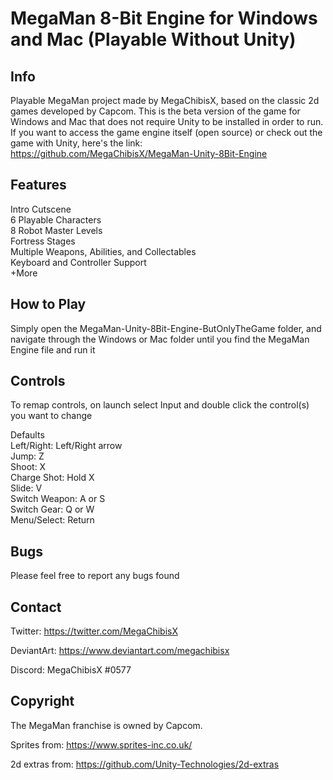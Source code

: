 # MegaMan 8-Bit Engine for Windows and Mac (Playable Without Unity)


## Info
Playable MegaMan project made by MegaChibisX, based on the classic 2d games developed by Capcom. This is the beta version of the game for Windows and Mac that does not require Unity to be installed in order to run. If you want to access the game engine itself (open source) or check out the game with Unity, here's the link: https://github.com/MegaChibisX/MegaMan-Unity-8Bit-Engine

## Features
Intro Cutscene <br />
6 Playable Characters <br />
8 Robot Master Levels <br />
Fortress Stages <br />
Multiple Weapons, Abilities, and Collectables <br />
Keyboard and Controller Support <br />
+More

## How to Play
Simply open the MegaMan-Unity-8Bit-Engine-ButOnlyTheGame folder, and navigate through the Windows or Mac folder until you find the MegaMan Engine file and run it

## Controls
To remap controls, on launch select Input and double click the control(s) you want to change

Defaults <br />
Left/Right: Left/Right arrow <br />
Jump: Z <br />
Shoot: X <br />
Charge Shot: Hold X <br />
Slide: V <br />
Switch Weapon: A or S <br />
Switch Gear: Q or W <br />
Menu/Select: Return

## Bugs
Please feel free to report any bugs found

## Contact
Twitter: https://twitter.com/MegaChibisX

DeviantArt: https://www.deviantart.com/megachibisx

Discord: MegaChibisX #0577

## Copyright
The MegaMan franchise is owned by Capcom.

Sprites from: https://www.sprites-inc.co.uk/

2d extras from: https://github.com/Unity-Technologies/2d-extras




